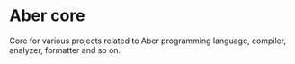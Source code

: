 # Aber core
Core for various projects related to Aber programming language, compiler, analyzer, formatter and so on.
